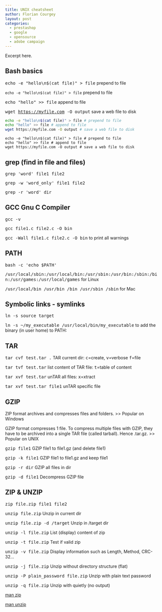 ```yaml
---
title: UNIX cheatsheet
author: Florian Courgey
layout: post
categories:
  - prestashop
  - google
  - opensource
  - adobe campaign
---
```

Excerpt here.
<!--more-->
## 
## Bash basics

<kbd>echo -e "hello\n$(cat file)" > file</kbd> prepend to file

`echo -e "hello\n$(cat file)" > file` prepend to file

<kbd>echo "hello" >> file</kbd> append to file

<kbd>wget https://myfile.com -O output</kbd> save a web file to disk

```bash
echo -e "hello\n$(cat file)" > file # prepend to file
echo "hello" >> file # append to file
wget https://myfile.com -O output # save a web file to disk
```

```terminal
echo -e "hello\n$(cat file)" > file # prepend to file
echo "hello" >> file # append to file
wget https://myfile.com -O output # save a web file to disk
```

## grep (find in file and files)

<kbd>grep 'word' file1 file2</kbd>

<kbd>grep -w 'word_only' file1 file2</kbd>

<kbd>grep -r 'word' dir</kbd>

## GCC Gnu C Compiler

<kbd>gcc -v</kbd>

<kbd>gcc file1.c file2.c -O bin</kbd>

<kbd>gcc -Wall file1.c file2.c -O bin</kbd> to print all warnings

## PATH

<kbd>bash -c 'echo $PATH'</kbd>

<samp>/usr/local/sbin:/usr/local/bin:/usr/sbin:/usr/bin:/sbin:/bin:/usr/games:/usr/local/games</samp> for Linux

<samp>/usr/local/bin /usr/bin /bin /usr/sbin /sbin</samp> for Mac

## Symbolic links - symlinks

<kbd>ln -s source target</kbd>

<kbd>ln -s ~/my_executable /usr/local/bin/my_executable</kbd> to add the binary (in user home) to PATH:

## TAR
<kbd>tar cvf test.tar .</kbd> TAR current dir: <kbd class="none">c</kbd>=create, <kbd class="none">v</kbd>=verbose <kbd class="none">f</kbd>=file

<kbd>tar tvf test.tar</kbd> list content of TAR file: <kbd class="none">t</kbd>=table of content

<kbd>tar xvf test.tar</kbd> unTAR all files: <kbd class="none">x</kbd>=xtract

<kbd>tar xvf test.tar file1</kbd> unTAR specific file
## GZIP
ZIP format archives and compresses files and folders. >> Popular on Windows

GZIP format compresses 1 file. To compress multiple files with GZIP, they have to be archived into a single TAR file (called tarball). Hence .tar.gz. >> Popular on UNIX

<kbd>gzip file1</kbd> GZIP file1 to file1.gz (and delete file1)

<kbd>gzip -k file1</kbd> GZIP file1 to file1.gz and keep file1

<kbd>gzip -r dir</kbd> GZIP all files in dir

<kbd>gzip -d file1</kbd> Decompress GZIP file
## ZIP & UNZIP
<kbd>zip file.zip file1 file2</kbd>

<kbd>unzip file.zip</kbd> Unzip in current dir

<kbd>unzip file.zip -d /target</kbd> Unzip in /target dir

<kbd>unzip -l file.zip</kbd> List (display) content of zip

<kbd>unzip -t file.zip</kbd> Test if valid zip

<kbd>unzip -v file.zip</kbd> Display information such as Length, Method, CRC-32...

<kbd>unzip -j file.zip</kbd> Unzip without directory structure (flat)

<kbd>unzip -P plain_password file.zip</kbd> Unzip with plain text password

<kbd>unzip -q file.zip</kbd> Unzip with quietly (no output)

<a href="https://linux.die.net/man/1/zip">man zip</a>

<a href="https://linux.die.net/man/1/unzip">man unzip</a>
